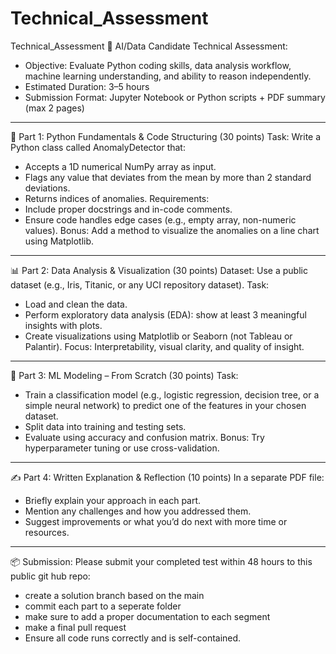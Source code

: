 # Technical_Assessment
Technical_Assessment
💼 AI/Data Candidate Technical Assessment: 
- Objective: Evaluate Python coding skills, data analysis workflow, machine learning understanding, and ability to reason independently.
- Estimated Duration: 3–5 hours
- Submission Format: Jupyter Notebook or Python scripts + PDF summary (max 2 pages)
________________________________________
🧠 Part 1: Python Fundamentals & Code Structuring (30 points)
Task:
Write a Python class called AnomalyDetector that:
-	Accepts a 1D numerical NumPy array as input.
-	Flags any value that deviates from the mean by more than 2 standard deviations.
-	Returns indices of anomalies.
Requirements:
-	Include proper docstrings and in-code comments.
-	Ensure code handles edge cases (e.g., empty array, non-numeric values).
Bonus: Add a method to visualize the anomalies on a line chart using Matplotlib.
________________________________________
📊 Part 2: Data Analysis & Visualization (30 points)
Dataset: Use a public dataset (e.g., Iris, Titanic, or any UCI repository dataset).
Task:
-	Load and clean the data.
-	Perform exploratory data analysis (EDA): show at least 3 meaningful insights with plots.
-	Create visualizations using Matplotlib or Seaborn (not Tableau or Palantir).
Focus: Interpretability, visual clarity, and quality of insight.
________________________________________
🤖 Part 3: ML Modeling – From Scratch (30 points)
Task:
-	Train a classification model (e.g., logistic regression, decision tree, or a simple neural network) to predict one of the features in your chosen dataset.
-	Split data into training and testing sets.
-	Evaluate using accuracy and confusion matrix.
Bonus: Try hyperparameter tuning or use cross-validation.
________________________________________
✍️ Part 4: Written Explanation & Reflection (10 points)
In a separate PDF file:
-	Briefly explain your approach in each part.
-	Mention any challenges and how you addressed them.
-	Suggest improvements or what you’d do next with more time or resources.

________________________________________
📦 Submission:
Please submit your completed test within 48 hours to this public git hub repo:
-  create a solution branch based on the main
-  commit each part to a seperate folder
-  make sure to add a proper documentation to each segment
-  make a final pull request
-  Ensure all code runs correctly and is self-contained.
